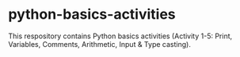 # python-basics-activities
This respository contains Python basics activities (Activity 1-5: Print, Variables, Comments, Arithmetic, Input &amp; Type casting).

